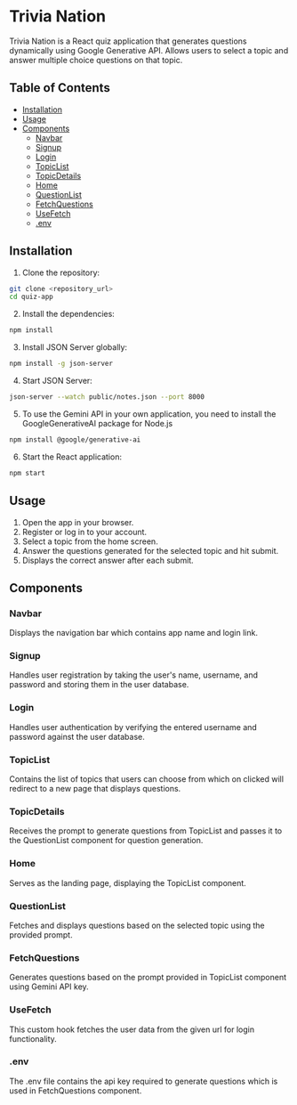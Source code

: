 # Trivia Nation

Trivia Nation is a React quiz application that generates questions dynamically using Google Generative API. Allows users to select a topic and answer multiple
choice questions on that topic.

## Table of Contents

- [Installation](#installation)
- [Usage](#usage)
- [Components](#components)
  - [Navbar](#navbar)
  - [Signup](#signup)
  - [Login](#login)
  - [TopicList](#topiclist)
  - [TopicDetails](#topicdetails)
  - [Home](#home)
  - [QuestionList](#questionlist)
  - [FetchQuestions](#fetchquestions)
  - [UseFetch](#usefetch)
  - [.env](#env)

## Installation

1. Clone the repository:

```sh
git clone <repository_url>
cd quiz-app
```

2. Install the dependencies:

```sh
npm install
```

3. Install JSON Server globally:

```sh
npm install -g json-server
```

4. Start JSON Server:

```sh
json-server --watch public/notes.json --port 8000
```

5. To use the Gemini API in your own application, you need to install the GoogleGenerativeAI package for Node.js

```sh
npm install @google/generative-ai
```

6. Start the React application:

```sh
npm start
```

## Usage

1. Open the app in your browser.
2. Register or log in to your account.
3. Select a topic from the home screen.
4. Answer the questions generated for the selected topic and hit submit.
5. Displays the correct answer after each submit.

## Components

### Navbar

Displays the navigation bar which contains app name and login link.

### Signup

Handles user registration by taking the user's name, username, and password and storing them in the user database.

### Login

Handles user authentication by verifying the entered username and password against the user database.

### TopicList

Contains the list of topics that users can choose from which on clicked will redirect to a new page that displays questions.

### TopicDetails

Receives the prompt to generate questions from TopicList and passes it to the QuestionList component for question generation.

### Home

Serves as the landing page, displaying the TopicList component.

### QuestionList

Fetches and displays questions based on the selected topic using the provided prompt.

### FetchQuestions

Generates questions based on the prompt provided in TopicList component using Gemini API key.

### UseFetch

This custom hook fetches the user data from the given url for login functionality.

### .env

The .env file contains the api key required to generate questions which is used in FetchQuestions component.

